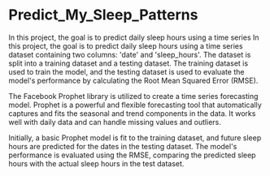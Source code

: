 # Predict_My_Sleep_Patterns
In this project, the goal is to predict daily sleep hours using a time series
In this project, the goal is to predict daily sleep hours using a time series dataset containing two columns: 'date' and 'sleep_hours'. The dataset is split into a training dataset and a testing dataset. The training dataset is used to train the model, and the testing dataset is used to evaluate the model's performance by calculating the Root Mean Squared Error (RMSE).

The Facebook Prophet library is utilized to create a time series forecasting model. Prophet is a powerful and flexible forecasting tool that automatically captures and fits the seasonal and trend components in the data. It works well with daily data and can handle missing values and outliers.

Initially, a basic Prophet model is fit to the training dataset, and future sleep hours are predicted for the dates in the testing dataset. The model's performance is evaluated using the RMSE, comparing the predicted sleep hours with the actual sleep hours in the test dataset.

